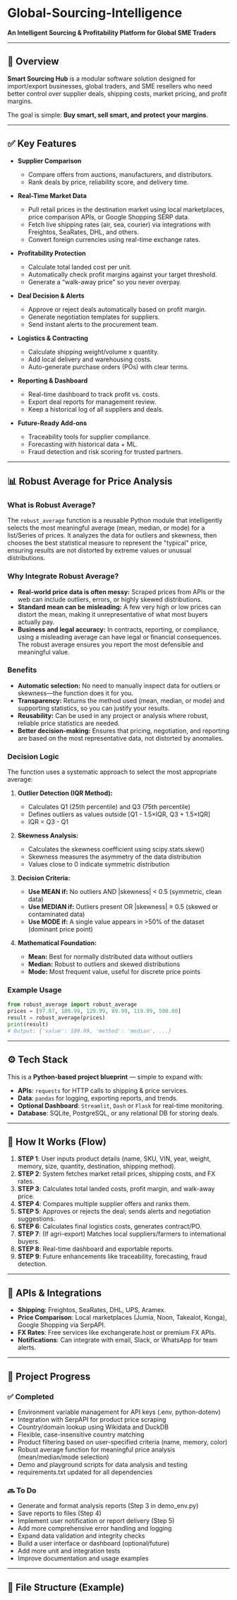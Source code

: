 # Global-Sourcing-Intelligence

**An Intelligent Sourcing & Profitability Platform for Global SME Traders**

---

## 📌 Overview

**Smart Sourcing Hub** is a modular software solution designed for import/export businesses, global traders, and SME resellers who need better control over supplier deals, shipping costs, market pricing, and profit margins.

The goal is simple: **Buy smart, sell smart, and protect your margins**.

---

## ✅ Key Features

- **Supplier Comparison**
  - Compare offers from auctions, manufacturers, and distributors.
  - Rank deals by price, reliability score, and delivery time.

- **Real-Time Market Data**
  - Pull retail prices in the destination market using local marketplaces, price comparison APIs, or Google Shopping SERP data.
  - Fetch live shipping rates (air, sea, courier) via integrations with Freightos, SeaRates, DHL, and others.
  - Convert foreign currencies using real-time exchange rates.

- **Profitability Protection**
  - Calculate total landed cost per unit.
  - Automatically check profit margins against your target threshold.
  - Generate a “walk-away price” so you never overpay.

- **Deal Decision & Alerts**
  - Approve or reject deals automatically based on profit margin.
  - Generate negotiation templates for suppliers.
  - Send instant alerts to the procurement team.

- **Logistics & Contracting**
  - Calculate shipping weight/volume x quantity.
  - Add local delivery and warehousing costs.
  - Auto-generate purchase orders (POs) with clear terms.

- **Reporting & Dashboard**
  - Real-time dashboard to track profit vs. costs.
  - Export deal reports for management review.
  - Keep a historical log of all suppliers and deals.

- **Future-Ready Add-ons**
  - Traceability tools for supplier compliance.
  - Forecasting with historical data + ML.
  - Fraud detection and risk scoring for trusted partners.

---

## 📊 Robust Average for Price Analysis

### What is Robust Average?
The `robust_average` function is a reusable Python module that intelligently selects the most meaningful average (mean, median, or mode) for a list/Series of prices. It analyzes the data for outliers and skewness, then chooses the best statistical measure to represent the "typical" price, ensuring results are not distorted by extreme values or unusual distributions.

### Why Integrate Robust Average?
- **Real-world price data is often messy:** Scraped prices from APIs or the web can include outliers, errors, or highly skewed distributions.
- **Standard mean can be misleading:** A few very high or low prices can distort the mean, making it unrepresentative of what most buyers actually pay.
- **Business and legal accuracy:** In contracts, reporting, or compliance, using a misleading average can have legal or financial consequences. The robust average ensures you report the most defensible and meaningful value.

### Benefits
- **Automatic selection:** No need to manually inspect data for outliers or skewness—the function does it for you.
- **Transparency:** Returns the method used (mean, median, or mode) and supporting statistics, so you can justify your results.
- **Reusability:** Can be used in any project or analysis where robust, reliable price statistics are needed.
- **Better decision-making:** Ensures that pricing, negotiation, and reporting are based on the most representative data, not distorted by anomalies.

### Decision Logic
The function uses a systematic approach to select the most appropriate average:

1. **Outlier Detection (IQR Method):**
   - Calculates Q1 (25th percentile) and Q3 (75th percentile)
   - Defines outliers as values outside [Q1 - 1.5×IQR, Q3 + 1.5×IQR]
   - IQR = Q3 - Q1

2. **Skewness Analysis:**
   - Calculates the skewness coefficient using scipy.stats.skew()
   - Skewness measures the asymmetry of the data distribution
   - Values close to 0 indicate symmetric distribution

3. **Decision Criteria:**
   - **Use MEAN if:** No outliers AND |skewness| < 0.5 (symmetric, clean data)
   - **Use MEDIAN if:** Outliers present OR |skewness| ≥ 0.5 (skewed or contaminated data)
   - **Use MODE if:** A single value appears in >50% of the dataset (dominant price point)

4. **Mathematical Foundation:**
   - **Mean:** Best for normally distributed data without outliers
   - **Median:** Robust to outliers and skewed distributions
   - **Mode:** Most frequent value, useful for discrete price points

### Example Usage
```python
from robust_average import robust_average
prices = [97.87, 109.99, 129.99, 89.99, 119.99, 500.00]
result = robust_average(prices)
print(result)
# Output: {'value': 109.99, 'method': 'median', ...}
```

---

## ⚙️ Tech Stack

This is a **Python-based project blueprint** — simple to expand with:
- **APIs**: `requests` for HTTP calls to shipping & price services.
- **Data**: `pandas` for logging, exporting reports, and trends.
- **Optional Dashboard**: `Streamlit`, `Dash` or `Flask` for real-time monitoring.
- **Database**: SQLite, PostgreSQL, or any relational DB for storing deals.

---

## 🚀 How It Works (Flow)

1. **STEP 1**: User inputs product details (name, SKU, VIN, year, weight, memory, size, quantity, destination, shipping method).
2. **STEP 2**: System fetches market retail prices, shipping costs, and FX rates.
3. **STEP 3**: Calculates total landed costs, profit margin, and walk-away price.
4. **STEP 4**: Compares multiple supplier offers and ranks them.
5. **STEP 5**: Approves or rejects the deal; sends alerts and negotiation suggestions.
6. **STEP 6**: Calculates final logistics costs, generates contract/PO.
7. **STEP 7**: (If agri-export) Matches local suppliers/farmers to international buyers.
8. **STEP 8**: Real-time dashboard and exportable reports.
9. **STEP 9**: Future enhancements like traceability, forecasting, fraud detection.

---

## 🔗 APIs & Integrations

- **Shipping**: Freightos, SeaRates, DHL, UPS, Aramex.
- **Price Comparison**: Local marketplaces (Jumia, Noon, Takealot, Konga), Google Shopping via SerpAPI.
- **FX Rates**: Free services like exchangerate.host or premium FX APIs.
- **Notifications**: Can integrate with email, Slack, or WhatsApp for team alerts.

---

## 🚦 Project Progress

### ✅ Completed
- Environment variable management for API keys (.env, python-dotenv)
- Integration with SerpAPI for product price scraping
- Country/domain lookup using Wikidata and DuckDB
- Flexible, case-insensitive country matching
- Product filtering based on user-specified criteria (name, memory, color)
- Robust average function for meaningful price analysis (mean/median/mode selection)
- Demo and playground scripts for data analysis and testing
- requirements.txt updated for all dependencies

### 🔜 To Do
- Generate and format analysis reports (Step 3 in demo_env.py)
- Save reports to files (Step 4)
- Implement user notification or report delivery (Step 5)
- Add more comprehensive error handling and logging
- Expand data validation and integrity checks
- Build a user interface or dashboard (optional/future)
- Add more unit and integration tests
- Improve documentation and usage examples

---

## 📁 File Structure (Example)

